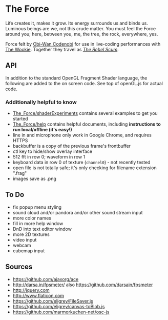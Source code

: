 # The Force

Life creates it, makes it grow. Its energy surrounds us and binds us. Luminous beings are we, not this crude matter. You must feel the Force around you; here, between you, me, the tree, the rock, everywhere, yes.

Force felt by [Obi-Wan Codenobi](http://shawnlawson.com) for use in live-coding performances with [The Wookie](http://ryanrosssmith.com). Together they travel as [_The Rebel Scum_](http://codenobiandwookie.com).

## API

In addition to the standard OpenGL Fragment Shader language, the following are added to the on screen code. See top of openGL.js for actual code.

### Additionally helpful to know

- [The_Force/shaderExperiments](./help) contains several examples to get you started
- [The_Force/help](./help) contains helpful documents, including **instructions to run local/offline (it's easy!)**
- line in and microphone only work in Google Chrome, and requires HTTPS
- backbuffer is a copy of the previous frame's frontbuffer
- ctl key to hide/show overlay interface
- 512 fft in row 0; waveform in row 1
- keyboard data in row 0 of texture (`channel0`) - not recently tested
- open file is not totally safe; it's only checking for filename extension ".frag"
- images save as .png


## To Do 

- fix popup menu styling
- sound cloud and/or pandora and/or other sound stream input
- more color names
- fill in more help window
- DnD into text editor window
- more 2D textures
- video input
- webcam 
- cubemap input


## Sources

* https://github.com/ajaxorg/ace
* http://darsa.in/fpsmeter/ also https://github.com/darsain/fpsmeter
* http://jquery.com
* http://www.flaticon.com
* https://github.com/eligrey/FileSaver.js
* https://github.com/eligrey/canvas-toBlob.js
* https://github.com/marmorkuchen-net/osc-js
